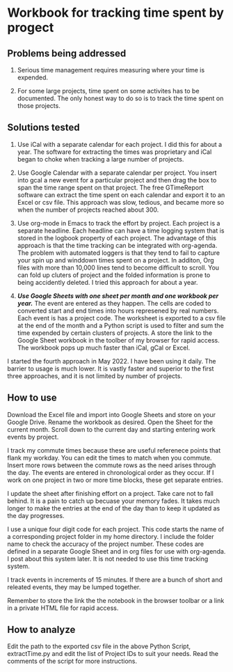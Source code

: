 # Workbook for tracking time spent by progect

## Problems being addressed

1. Serious time management requires measuring where your time is expended.

2. For some large projects, time spent on some activites has to be documented.
The only honest way to do so is to track the time spent on those projects.

## Solutions tested

1. Use iCal with a separate calendar for each project. I did this for about a year. The software for extracting the times was proprietary and iCal began to choke when tracking a large number of projects. 

2. Use Google Calendar with a separate calendar per project. You insert into gcal a new event for a particular project and then drag the box to span the time range spent on that project. The free GTimeReport software can extract the time spent on each calendar and export it to an Excel or csv file.
This approach was slow, tedious, and became more so when the number of projects reached about 300.

3. Use org-mode in Emacs to track the effort by project. 
Each project is a separate headline.
Each headline can have a time logging system that is stored in the logbook property of each project.
The advantage of this approach is that the time tracking can be integrated with org-agenda.
The problem with automated loggers is that they tend to fail to capture your spin up and winddown times spent on a project.
In additon, Org files with more than 10,000 lines tend to become difficult to scroll.
You can fold up cluters of project and the folded information is prone to being accidently deleted.
I tried this approach for about a year.

4. ***Use Google Sheets with one sheet per month and one workbook per year.*** The event are entered as they happen. The cells are coded to converted start and end times into hours represened by real numbers. Each event is has a project code. The worksheet is exported to a csv file at the end of the month and a Python script is used to filter and sum the time expended by certain clusters of projects. A store the link to the Google Sheet workbook in the toolber of my browser for rapid access. The workbook pops up much faster than iCal, gCal or Excel.

I started the fourth approach in May 2022. I have been using it daily. The barrier to usage is much lower. It is vastly faster and superior to the first three approaches, and it is not limited by number of projects.

## How to use

Download the Excel file and import into Google Sheets and store on your Google Drive.
Rename the workbook as desired.
Open the Sheet for the current month.
Scroll down to the current day and starting entering work events by project.

I track my commute times because these are useful referenece points that flank my workday.
You can edit the times to match when you commute.
Insert more rows between the commute rows as the need arises through the day.
The events are entered in chronological order as they occur.
If I work on one project in two or more time blocks, these get separate entries.

I update the sheet after finishing effort on a project.
Take care not to fall behind.
It is a pain to catch up becuase your memory fades.
It takes much longer to make the entries at the end of the day than to keep it updated as the day progresses.

I use a unique four digit code for each project.
This code starts the name of a corresponding project folder in my home directory.
I include the folder name to check the accuracy of the project number.
These codes are defined in a separate Google Sheet and in org files for use with org-agenda.
I post about this system later.
It is not needed to use this time tracking system.

I track events in increments of 15 minutes.
If there are a bunch of short and releated events, they may be lumped together.

Remember to store the link the the notebook in the browser toolbar or a link in a private HTML file for rapid access.

## How to analyze

Edit the path to the exported csv file in the above Python Script, extractTime.py and edit the list of Project IDs to suit your needs.
Read the comments of the script for more instructions.


